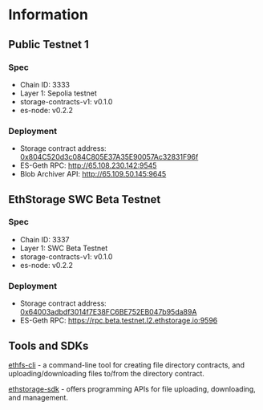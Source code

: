 # Information


## Public Testnet 1 

### Spec

* Chain ID: 3333
* Layer 1: Sepolia testnet
* storage-contracts-v1: v0.1.0
* es-node: v0.2.2

### Deployment

* Storage contract address: [0x804C520d3c084C805E37A35E90057Ac32831F96f](https://sepolia.etherscan.io/address/0x804C520d3c084C805E37A35E90057Ac32831F96f)
* ES-Geth RPC: http://65.108.230.142:9545
* Blob Archiver API: http://65.109.50.145:9645

## EthStorage SWC Beta Testnet

### Spec

* Chain ID: 3337
* Layer 1: SWC Beta Testnet
* storage-contracts-v1: v0.1.0
* es-node: v0.2.2

### Deployment

* Storage contract address: [0x64003adbdf3014f7E38FC6BE752EB047b95da89A](https://explorer.beta.testnet.l2.quarkchain.io/address/0x64003adbdf3014f7E38FC6BE752EB047b95da89A)
* ES-Geth RPC: https://rpc.beta.testnet.l2.ethstorage.io:9596

## Tools and SDKs

[ethfs-cli](https://github.com/ethstorage/ethfs-cli) - a command-line tool for creating file directory contracts, and uploading/downloading files to/from the directory contract.

[ethstorage-sdk](https://github.com/ethstorage/ethstorage-sdk)  -  offers programming APIs for file uploading, downloading, and management.
